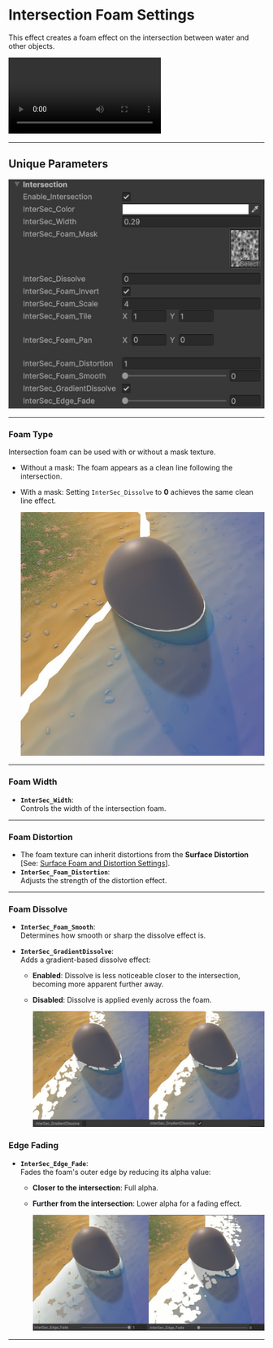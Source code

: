 # Intersection Foam Settings

This effect creates a foam effect on the intersection between water and other objects.

<video autoplay loop src="../../assets/images/shader-prop-intersec-show.mp4" title="Title"></video>

---

## Unique Parameters

![alt text](../../assets/images/shader-prop-intersec.jpg)

---

### **Foam Type**

Intersection foam can be used with or without a mask texture.

- Without a mask: The foam appears as a clean line following the intersection.
- With a mask: Setting `InterSec_Dissolve` to **0** achieves the same clean line effect.

  ![alt text](../../assets/images/shader-prop-intersec-cleanline.jpg ":size=20%")

---

### **Foam Width**

- **`InterSec_Width`**:  
  Controls the width of the intersection foam.

---

### **Foam Distortion**

- The foam texture can inherit distortions from the **Surface Distortion** [See: [Surface Foam and Distortion Settings](usage-guide/shader-properties/shader-prop-SurfacefoamDistortion.md#2-surface-distortion)].
- **`InterSec_Foam_Distortion`**:  
  Adjusts the strength of the distortion effect.

---

### **Foam Dissolve**

- **`InterSec_Foam_Smooth`**:  
  Determines how smooth or sharp the dissolve effect is.
- **`InterSec_GradientDissolve`**:  
  Adds a gradient-based dissolve effect:

  - **Enabled**: Dissolve is less noticeable closer to the intersection, becoming more apparent further away.
  - **Disabled**: Dissolve is applied evenly across the foam.

    ![alt text](../../assets/images/shader-prop-intersec-gradientdissolve.jpg ":size=50%")

### **Edge Fading**

- **`InterSec_Edge_Fade`**:  
  Fades the foam's outer edge by reducing its alpha value:

  - **Closer to the intersection**: Full alpha.
  - **Further from the intersection**: Lower alpha for a fading effect.

    ![alt text](../../assets/images/shader-prop-intersec-edgefade.jpg ":size=50%")

---

